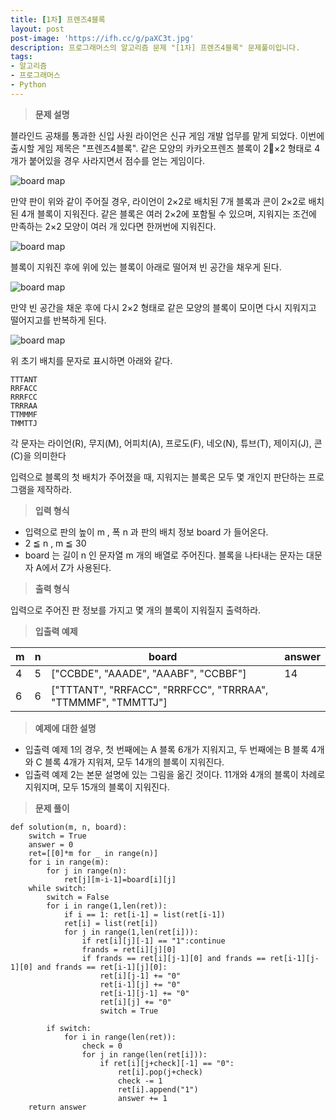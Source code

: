 ```yaml
---
title: [1차] 프렌즈4블록
layout: post
post-image: 'https://ifh.cc/g/paXC3t.jpg'
description: 프로그래머스의 알고리즘 문제 "[1차] 프렌즈4블록" 문제풀이입니다.
tags:
- 알고리즘
- 프로그래머스
- Python
---
```



>**문제 설명**

블라인드 공채를 통과한 신입 사원 라이언은 신규 게임 개발 업무를 맡게 되었다. 이번에 출시할 게임 제목은 "프렌즈4블록".
같은 모양의 카카오프렌즈 블록이 2×2 형태로 4개가 붙어있을 경우 사라지면서 점수를 얻는 게임이다.

<img src="http://t1.kakaocdn.net/welcome2018/pang1.png" title="Friends 4 block!" alt="board map">

만약 판이 위와 같이 주어질 경우, 라이언이 2×2로 배치된 7개 블록과 콘이 2×2로 배치된 4개 블록이 지워진다. 같은 블록은 여러 2×2에 포함될 수 있으며, 지워지는 조건에 만족하는 2×2 모양이 여러 개 있다면 한꺼번에 지워진다.

<img src="http://t1.kakaocdn.net/welcome2018/pang2.png" title="Friends 4 block!" alt="board map">

블록이 지워진 후에 위에 있는 블록이 아래로 떨어져 빈 공간을 채우게 된다.

<img src="http://t1.kakaocdn.net/welcome2018/pang3.png" title="Friends 4 block!" alt="board map">

만약 빈 공간을 채운 후에 다시 2×2 형태로 같은 모양의 블록이 모이면 다시 지워지고 떨어지고를 반복하게 된다.

<img src="http://t1.kakaocdn.net/welcome2018/pang4.png" title="Friends 4 block!" alt="board map">

위 초기 배치를 문자로 표시하면 아래와 같다.

    TTTANT
    RRFACC
    RRRFCC
    TRRRAA
    TTMMMF
    TMMTTJ

각 문자는 라이언(R), 무지(M), 어피치(A), 프로도(F), 네오(N), 튜브(T), 제이지(J), 콘(C)을 의미한다

입력으로 블록의 첫 배치가 주어졌을 때, 지워지는 블록은 모두 몇 개인지 판단하는 프로그램을 제작하라.

>**입력 형식**

<ul>
<li>입력으로 판의 높이  m , 폭  n 과 판의 배치 정보  board 가 들어온다.</li>
<li>2 ≦  n ,  m  ≦ 30</li>
<li> board 는 길이  n 인 문자열  m 개의 배열로 주어진다. 블록을 나타내는 문자는 대문자 A에서 Z가 사용된다.</li>
</ul>

>**출력 형식**

입력으로 주어진 판 정보를 가지고 몇 개의 블록이 지워질지 출력하라.

>**입출력 예제**

| m | n | board | answer |
|--|--|--|--|
| 4 | 5 | ["CCBDE", "AAADE", "AAABF", "CCBBF"] | 14 |
| 6 | 6 | ["TTTANT", "RRFACC", "RRRFCC", "TRRRAA", "TTMMMF", "TMMTTJ"] |

>**예제에 대한 설명**

<ul>
<li>입출력 예제 1의 경우, 첫 번째에는 A 블록 6개가 지워지고, 두 번째에는 B 블록 4개와 C 블록 4개가 지워져, 모두 14개의 블록이 지워진다.</li>
<li>입출력 예제 2는 본문 설명에 있는 그림을 옮긴 것이다. 11개와 4개의 블록이 차례로 지워지며, 모두 15개의 블록이 지워진다.</li>
</ul>

>**문제 풀이**

    def solution(m, n, board):
        switch = True
        answer = 0
        ret=[[0]*m for _ in range(n)]
        for i in range(m):
            for j in range(n):
                ret[j][m-i-1]=board[i][j]
        while switch:
            switch = False
            for i in range(1,len(ret)):
                if i == 1: ret[i-1] = list(ret[i-1])
                ret[i] = list(ret[i])
                for j in range(1,len(ret[i])):
                    if ret[i][j][-1] == "1":continue
                    frands = ret[i][j][0]
                    if frands == ret[i][j-1][0] and frands == ret[i-1][j-1][0] and frands == ret[i-1][j][0]:
                        ret[i][j-1] += "0"
                        ret[i-1][j] += "0"
                        ret[i-1][j-1] += "0"
                        ret[i][j] += "0"
                        switch = True
                        
            if switch:
                for i in range(len(ret)):
                    check = 0 
                    for j in range(len(ret[i])):
                        if ret[i][j+check][-1] == "0":
                            ret[i].pop(j+check)
                            check -= 1
                            ret[i].append("1")
                            answer += 1
        return answer

